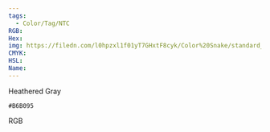 ```yaml
---
tags:
  - Color/Tag/NTC
RGB:
Hex:
img: https://filedn.com/l0hpzxl1f01yT7GHxtF8cyk/Color%20Snake/standard_csv_to_svg/%23/B6B095.svg
CMYK:
HSL:
Name:
---
```

Heathered Gray
```palette
#B6B095
```
RGB
